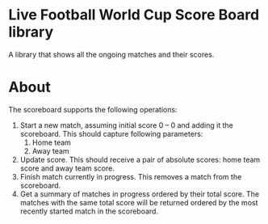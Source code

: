 # Live Football World Cup Score Board library

A library that shows all the ongoing matches and their scores.

# About

The scoreboard supports the following operations:

1. Start a new match, assuming initial score 0 – 0 and adding it the scoreboard. This should capture following
   parameters:
    1. Home team
    2. Away team
2. Update score. This should receive a pair of absolute scores: home team score and away team score.
3. Finish match currently in progress. This removes a match from the scoreboard.
4. Get a summary of matches in progress ordered by their total score. The matches with the same total score will be
   returned ordered by the most recently started match in the scoreboard.